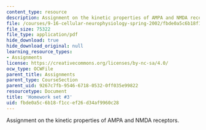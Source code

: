 ```yaml
---
content_type: resource
description: Assignment on the kinetic properties of AMPA and NMDA receptors.
file: /courses/9-16-cellular-neurophysiology-spring-2002/fbde0a5c6b18f1ccef26d34af9960c28_problem_set_3.pdf
file_size: 75322
file_type: application/pdf
hide_download: true
hide_download_original: null
learning_resource_types:
- Assignments
license: https://creativecommons.org/licenses/by-nc-sa/4.0/
ocw_type: OCWFile
parent_title: Assignments
parent_type: CourseSection
parent_uid: 9267c7fb-9546-6718-0532-0ff035e99822
resourcetype: Document
title: 'Homework set #3'
uid: fbde0a5c-6b18-f1cc-ef26-d34af9960c28
---
```

Assignment on the kinetic properties of AMPA and NMDA receptors.